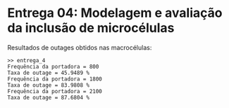 # Entrega 04: Modelagem e avaliação da inclusão de microcélulas
Resultados de outages obtidos nas macrocélulas:
```
>> entrega_4  
Frequência da portadora = 800
Taxa de outage = 45.9489 %
Frequência da portadora = 1800
Taxa de outage = 83.9808 %
Frequência da portadora = 2100
Taxa de outage = 87.6804 %
```




